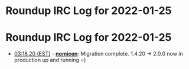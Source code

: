 # Roundup IRC Log for 2022-01-25 #
# Roundup IRC Log for 2022-01-25
* <a href="#03:18.20" id="03:18.20">03:18.20 (EST)</a> - __[nomicon](https://github.com/nomicon)__: Migration complete. 1.4.20 -> 2.0.0 now in production up and running =)
